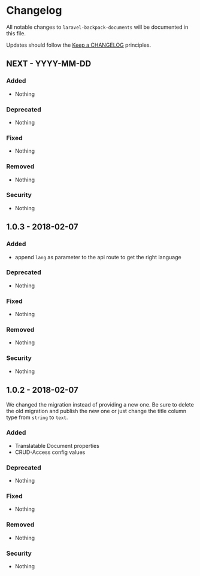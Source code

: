 # Changelog

All notable changes to `laravel-backpack-documents` will be documented in this file.

Updates should follow the [Keep a CHANGELOG](http://keepachangelog.com/) principles.

## NEXT - YYYY-MM-DD

### Added
- Nothing

### Deprecated
- Nothing

### Fixed
- Nothing

### Removed
- Nothing

### Security
- Nothing

## 1.0.3 - 2018-02-07

### Added
- append `lang` as parameter to the api route to get the right language

### Deprecated
- Nothing

### Fixed
- Nothing

### Removed
- Nothing

### Security
- Nothing

## 1.0.2 - 2018-02-07

We changed the migration instead of providing a new one.
Be sure to delete the old migration and publish the new one or just change the title column type from `string` to `text`.

### Added
- Translatable Document properties
- CRUD-Access config values

### Deprecated
- Nothing

### Fixed
- Nothing

### Removed
- Nothing

### Security
- Nothing